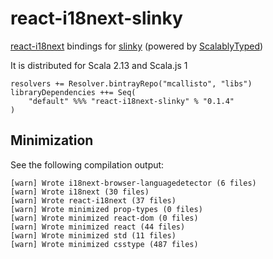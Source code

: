 # react-i18next-slinky

[react-i18next](https://github.com/i18next/react-i18next) bindings for [slinky](https://slinky.dev/) (powered by [ScalablyTyped](https://scalablytyped.org))

It is distributed for Scala 2.13 and Scala.js 1

```
resolvers += Resolver.bintrayRepo("mcallisto", "libs")
libraryDependencies ++= Seq(
    "default" %%% "react-i18next-slinky" % "0.1.4" 
) 
```

## Minimization

See the following compilation output:

```
[warn] Wrote i18next-browser-languagedetector (6 files)
[warn] Wrote i18next (30 files)
[warn] Wrote react-i18next (37 files)
[warn] Wrote minimized prop-types (0 files)
[warn] Wrote minimized react-dom (0 files)
[warn] Wrote minimized react (44 files)
[warn] Wrote minimized std (11 files)
[warn] Wrote minimized csstype (487 files)
```